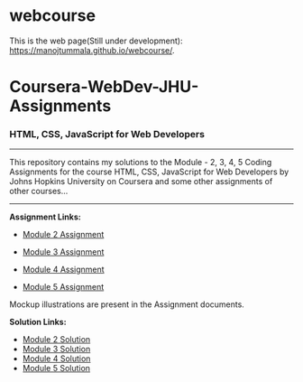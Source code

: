 # webcourse

This is the web page(Still under development): https://manojtummala.github.io/webcourse/.

# Coursera-WebDev-JHU-Assignments

### HTML, CSS, JavaScript for Web Developers
---
This repository contains my solutions to the Module - 2, 3, 4, 5 Coding Assignments for the course HTML, CSS, JavaScript for Web Developers by Johns Hopkins University on Coursera and some other assignments of other courses... 

---
**Assignment Links:**

- [Module 2 Assignment](http://goo.gl/4Blt4G)

- [Module 3 Assignment](http://bit.ly/1mKZzJ5)

- [Module 4 Assignment](http://bit.ly/21StgWz)

- [Module 5 Assignment](http://bit.ly/1UWgPJ1)

Mockup illustrations are present in the Assignment documents.


**Solution Links:**

- [Module 2 Solution](http://manojtummala.github.io/webcourse/module-2-solution/index.html)
- [Module 3 Solution](http://manojtummala.github.io/webcourse/module-3-solution/index.html)
- [Module 4 Solution](http://manojtummala.github.io/webcourse/module-4-solution/index.html)
- [Module 5 Solution](http://manojtummala.github.io/webcourse/module-5-solution/index.html)


